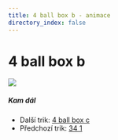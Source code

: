 ```yaml
---
title: 4 ball box b - animace
directory_index: false
---
```


# 4 ball box b

![](/animace/img/4-ball-box-b.gif)

##### Kam dál

- Další trik: [4 ball box c](4-ball-box-c.html "Další trik 4 ball box c")
- Předchozí trik: [34 1](34-1.html "Předchozí trik 34 1")

